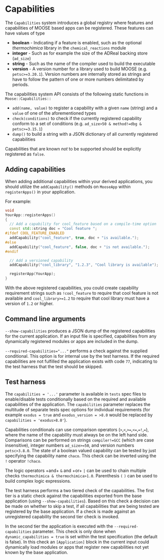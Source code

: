 # Capabilities

The `Capabilities` system introduces a global registry where features and capabilities of
MOOSE based apps can be registered. These features can have values of type

- **boolean** - Indicating if a feature is enabled, such as the optional *thermochimica* library in the `chemical_reactions` module
- **integer** - Such as for example the size of the ADReal backing store (`ad_size`)
- **string** - Such as the name of the compiler used to build the executable
- **version** - A version number for a library used to build MOOSE (e.g. `petsc>=3.20.1`). Version numbers are internally stored as strings and have to follow the pattern of one or more numbers delimitated by periods.

The capabilities system API consists of the following static functions in `Moose::Capabilities::`

- `add(name, value)` to register a capability with a given `name` (string) and a `value` of one of the aforementioned types
- `check(conditions)` to check if the currently registered capability conform to a set of conditions (e.g. `ad_size>50 & method!=dbg & petsc>=3.15.1`)
- `dump()` to build a string with a JSON dictionary of all currently registered capabilities

Capabilities that are known _not_ to be supported should be explicitly registered as `false`.

## Adding capabilities

When adding additional capabilities within your derived applications, you should utilize the
`addCapability()` methods on `MooseApp` within `registerApps()` in your application.

For example:

```c++
void
YourApp::registerApps()
{
  // Add a capability for cool_feature based on a compile-time option
  const std::string doc = "Cool feature ";
#ifdef COOL_FEATURE_ENABLED
  addCapability("cool_feature", true, doc + "is available.");
#else
  addCapability("cool_feature", false, doc + "is not available.");
#endif

  // Add a versioned capability
  addCapability("cool_library", "1.2.3", "Cool library is available");

  registerApp(YourApp);
}
```

With the above registered capabilities, you could create capability requirement strings such as
`!cool_feature` to require that cool feature is not available and `cool_library>=1.2` to require
that cool library must have a version of `1.2` or higher.

## Command line arguments

`--show-capabilities` produces a JSON dump of the registered capabilities for the current application. If an input file is specified, capabilities from any dynamically registered modules or apps are included in the dump.

`--required-capabilities="..."` performs a check against the supplied conditional. This option is for internal use by the test harness. If the required capabilities are not fulfilled the application exists with code `77`, indicating to the test harness that the test should be skipped.

## Test harness

The `capabilities = '...'` parameter is available in `tests` spec files to enable/disable tests conditionally based on the required and available capabilities of the application. The `capabilities` parameter replaces the multitude of separate tests spec options for individual requirements (for example `exodus = true` and `exodus_version = >8.0` would be replaced by `capabilities = 'exodus>8.0'`).

Capabilities conditionals can use comparison operators (`>`,`<`,`>=`,`<=`,`=!`,`=`), where the name of the capability must always be on the left hand side. Comparisons can be performed on strings `compiler!=GCC` (which are case insensitive), integer numbers `ad_size>=50`, and version numbers `petsc>3.8.0`. The state of a boolean valued capability can be tested by just specifying the capability name `chaco`. This check can be inverted using the `!` operator `!chaco`.

The logic operators +and+ `&` and +or+ `|` can be used to chain multiple checks `thermochimica & thermochimica>1.0`. Parenthesis `(` `)` can be used to build complex logic expressions.

The test harness performs a two tiered check of the capabilities. The first tier is a static check against the capabilities exported from the base application (using `--show-capabilities`). Based on this check a decision can be made on whether to skip a test, if all capabilities that are being tested are registered by the base application. If a check is made against an unregistered capability the second tier check is invoked.

In the second tier the application is executed with the `--required-capabilities` parameter. This check is only done when `dynamic_capabilities = true` is set within the test specification (the default is false). In this check an `[Application]` block in the current input could dynamically load modules or apps that register new capabilities not yet known by the base application.
